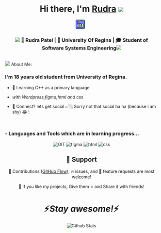 <div align="center">
   <h1>Hi there, I'm <a href="https://hemant.codes">Rudra</a> <img src="https://media.giphy.com/media/hvRJCLFzcasrR4ia7z/giphy.gif" width="25px"> </h1>
</div>

<p align='center'>
   <a href="https://www.linkedin.com/in/hemant-j-85518a195/"><img height="30" src="https://raw.githubusercontent.com/8bithemant/8bithemant/master/linkedin.png?raw=true"></a>&nbsp;&nbsp;
</p>



<div align="center">
<h3><img src="https://media.giphy.com/media/WUlplcMpOCEmTGBtBW/giphy.gif" width="30"> 🙎 Rudra Patel | 🏫 University Of Regina | 🎓 Student of Software Systems Engineering<img src="https://media.giphy.com/media/WUlplcMpOCEmTGBtBW/giphy.gif" width="30"></h3>
</div>




 
<br /><img src="https://github.com/TheDudeThatCode/TheDudeThatCode/blob/master/Assets/Developer.gif" width="45" /> About Me:
<p align="center">
  <h3> I'm 18 years old student from University of Regina.</h3>
</p>

 - 🥀 Learning C++ as a primary language 
 
 - <i>with Wordpress,figma,html and css </i>
 
 - 💬 Connect? lets get social 👉🏼 Sorry not that social ha ha (because I am shy) 😂 !

<br />

### - Languages and Tools which are in learning progress...

<p align="center">
      <img src="https://www.vectorlogo.zone/logos/git-scm/git-scm-icon.svg" alt="GIT" width="55" height="55"/> 
      <img src="https://www.vectorlogo.zone/logos/figma/figma-icon.svg" alt="figma" width="55" height="55"/>
      <img src="https://www.vectorlogo.zone/logos/w3_html5/w3_html5-icon.svg" alt="html" width="55" height="55"/>
      <img src="https://www.vectorlogo.zone/logos/w3_css/w3_css-official.svg" alt="css" width="55" height="55"/>
</p>







<h2 align="center">🤝 Support</h2>

<p align="center">🎀 Contributions (<a href="https://guides.github.com/introduction/flow" title="GitHub flow">GitHub Flow</a>), 🔥 issues, and 🥮 feature requests are most welcome!</p>

<p align="center">💙 If you like my projects, Give them ⭐ and Share it with friends!</p>
</p>

<h1 align='center'>⚡️<i>Stay awesome!</i>⚡️</h1>

<p align="center">
        <img src="https://raw.githubusercontent.com/mayhemantt/mayhemantt/Update/svg/Bottom.svg" alt="Github Stats" />
</p>
